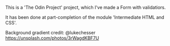 This is a 'The Odin Project' project, which I've made a Form with validatiors.

It has been done at part-completion of the module 'Intermediate HTML and CSS'.

Background gradient credit: @lukechesser https://unsplash.com/photos/3rWagdKBF7U